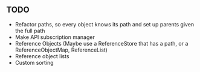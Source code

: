 
## TODO

* Refactor paths, so every object knows its path and set up parents given the full path
* Make API subscription manager
* Reference Objects (Maybe use a ReferenceStore that has a path, or a ReferenceObjectMap, ReferenceList)
* Reference object lists
* Custom sorting